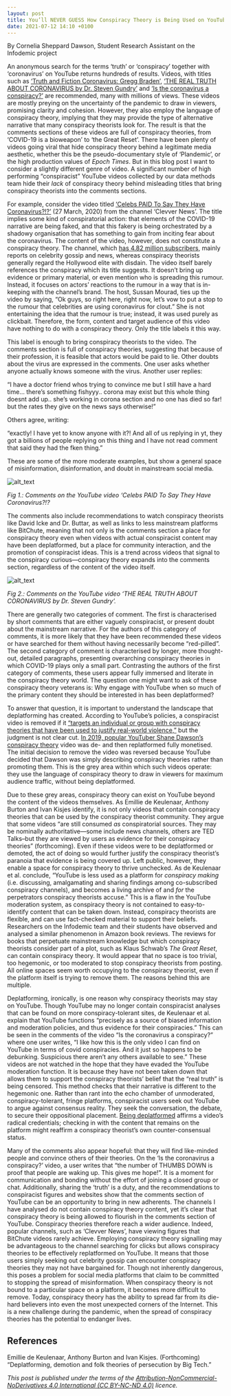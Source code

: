 ```yaml
---
layout: post
title: You’ll NEVER GUESS How Conspiracy Theory is Being Used on YouTube!!!: Conspiracy Theory Signalling and its Consequences
date: 2021-07-12 14:10 +0100
---
```


By Cornelia Sheppard Dawson, Student Research Assistant on the Infodemic project

An anonymous search for the terms ‘truth’ or ‘conspiracy’ together with ‘coronavirus’ on YouTube returns hundreds of results. Videos, with titles such as [‘Truth and Fiction Coronavirus: Gregg Braden’](https://www.youtube.com/watch?v=zwiS37SYE6k), [‘THE REAL TRUTH ABOUT CORONAVIRUS by Dr. Steven  Gundry’](https://www.youtube.com/watch?v=gSKY4Oz9IXQ) and [‘Is the coronavirus a conspiracy?’](https://www.youtube.com/watch?v=7dOZtzE7W1E) are recommended, many with millions of views. These videos are mostly preying on the uncertainty of the pandemic to draw in viewers, promising clarity and cohesion. However, they also employ the language of conspiracy theory, implying that they may provide the type of alternative narrative that many conspiracy theorists look for. The result is that the comments sections of these videos are full of conspiracy theories, from ‘COVID-19 is a bioweapon’ to ‘the Great Reset’. There have been plenty of videos going viral that hide conspiracy theory behind a legitimate media aesthetic, whether this be the pseudo-documentary style of ‘Plandemic’, or the high production values of *Epoch Times*. But in this blog post I want to consider a slightly different genre of video. A significant number of high performing “conspiracist” YouTube videos collected by our data methods team hide their *lack* of conspiracy theory behind misleading titles that bring conspiracy theorists into the comments sections. 

For example, consider the video titled [‘Celebs PAID To Say They Have Coronavirus?!?’](https://www.youtube.com/watch?v=F9DhWT5WzFY) (27 March, 2020) from the channel ‘Clevver News’. The title implies some kind of conspiratorial action: that elements of the COVID-19 narrative are being faked, and that this fakery is being orchestrated by a shadowy organisation that has something to gain from inciting fear about the coronavirus. The content of the video, however, does not constitute a conspiracy theory. The channel, which [has 4.82 million subscribers](https://www.youtube.com/channel/UCQjh-JVPNWfY-KsZS3RgRHw), mainly reports on celebrity gossip and news, whereas conspiracy theorists generally regard the Hollywood elite with disdain. The video itself barely references the conspiracy which its title suggests. It doesn’t bring up evidence or primary material, or even mention who is spreading this rumour. Instead, it focuses on actors’ reactions to the rumour in a way that is in-keeping with the channel’s brand. The host, Sussan Mourad, ties up the video by saying, “Ok guys, so right here, right now, let’s vow to put a stop to the rumour that celebrities are using coronavirus for clout.” She is not entertaining the idea that the rumour is true; instead, it was used purely as clickbait. Therefore, the form, content and target audience of this video have nothing to do with a conspiracy theory. Only the title labels it this way. 

This label is enough to bring conspiracy theorists to the video. The comments section is full of conspiracy theories, suggesting that because of their profession, it is feasible that actors would be paid to lie. Other doubts about the virus are expressed in the comments. One user asks whether anyone actually knows someone with the virus. Another user replies:

“I have a doctor friend whos trying to convince me but I still have a hard time… there’s something fishyyy.. corona may exist but this whole thing doesnt add up.. she’s working in corona section and no one has died so far! but the rates they give on the news says otherwise!”

Others agree, writing:

“exactly! I have yet to know anyone with it?! And all of us replying in yt, they got a billions of people replying on this thing and I have not read comment that said they had the fken thing.”

These are some of the more moderate examples, but show a general space of misinformation, disinformation, and doubt in mainstream social media. 

![alt_text](http://infodemic.eu/assets/images/Fig1Cornelia.png)

*Fig 1.: Comments on the YouTube video ‘Celebs PAID To Say They Have Coronavirus?!?*

The comments also include recommendations to watch conspiracy theorists like David Icke and Dr. Buttar, as well as links to less mainstream platforms like BitChute, meaning that not only is the comments section a place for conspiracy theory even when videos with actual conspiracist content may have been deplatformed, but a place for community interaction, and the promotion of conspiracist ideas. This is a trend across videos that signal to the conspiracy curious—conspiracy theory expands into the comments section, regardless of the content of the video itself. 

![alt_text](http://infodemic.eu/assets/images/Fig2Cornelia.png)

*Fig 2.: Comments on the YouTube video ‘THE REAL TRUTH ABOUT CORONAVIRUS by Dr. Steven Gundry’.* 

There are generally two categories of comment. The first is characterised by short comments that are either vaguely conspiracist, or present doubt about the mainstream narrative. For the authors of this category of comments, it is more likely that they have been recommended these videos or have searched for them without having necessarily become “red-pilled”. The second category of comment is characterised by longer, more thought-out, detailed paragraphs, presenting overarching conspiracy theories in which COVID-19 plays only a small part. Contrasting the authors of the first category of comments, these users appear fully immersed and literate in the conspiracy theory world. The question one might want to ask of these conspiracy theory veterans is: Why engage with YouTube when so much of the primary content they should be interested in has been deplatformed?

To answer that question, it is important to understand the landscape that deplatforming has created. According to YouTube’s policies, a conspiracist video is removed if it [“targets an individual or group with conspiracy theories that have been used to justify real-world violence,”](https://blog.youtube/news-and-events/harmful-conspiracy-theories-youtube/) but the judgment is not clear cut. [In 2019, popular YouTuber Shane Dawson’s conspiracy theory](https://www.theverge.com/2019/2/6/18213648/shane-dawson-conspiracy-video-youtube-demoneitzation-community-guidelines) video was de- and then replatformed fully monetised. The initial decision to remove the video was reversed because YouTube decided that Dawson was simply describing conspiracy theories rather than promoting them. This is the grey area within which such videos operate: they use the language of conspiracy theory to draw in viewers for maximum audience traffic, without being deplatformed. 

Due to these grey areas, conspiracy theory can exist on YouTube beyond the content of the videos themselves. As Emillie de Keulenaar, Anthony Burton and Ivan Kisjes identify, it is not only videos that contain conspiracy theories that can be used by the conspiracy theorist community. They argue that some videos “are still consumed *as* conspiratorial sources. They may be nominally authoritative—some include news channels, others are TED Talks–but they are viewed by users as evidence for their conspiracy theories” (forthcoming). Even if these videos were to be deplatformed or demoted, the act of doing so would further justify the conspiracy theorist’s paranoia that evidence is being covered up. Left public, however, they enable a space for conspiracy theory to thrive unchecked. As de Keulenaar et al. conclude, “YouTube is less used as a platform for *conspiracy making* (i.e. discussing, amalgamating and sharing findings among co-subscribed conspiracy channels), and becomes a living archive of and *for* the perpetrators conspiracy theorists accuse.” This is a flaw in the YouTube moderation system, as conspiracy theory is not contained to easy-to-identify content that can be taken down. Instead, conspiracy theorists are flexible, and can use fact-checked material to support their beliefs. Researchers on the Infodemic team and their students have observed and analysed a similar phenomenon in Amazon book reviews. The reviews for books that perpetuate mainstream knowledge but which conspiracy theorists consider part of a plot, such as Klaus Schwab’s *The Great Reset*, can contain conspiracy theory. It would appear that no space is too trivial, too hegemonic, or too moderated to stop conspiracy theorists from posting. All online spaces seem worth occupying to the conspiracy theorist, even if the platform itself is trying to remove them. The reasons behind this are multiple. 

Deplatforming, ironically, is one reason why conspiracy theorists may stay on YouTube. Though YouTube may no longer contain conspiracist analyses that can be found on more conspiracy-tolerant sites, de Keulenaar et al.  explain that YouTube functions “precisely as a source of biased information and moderation policies, and thus evidence for their conspiracies.” This can be seen in the comments of the video “Is the coronavirus a conspiracy?” where one user writes, “I like how this is the only video I can find on YouTube in terms of covid conspiracies. And it just so happens to be debunking. Suspicious there aren’t any others available to see.” These videos are not watched in the hope that they have evaded the YouTube moderation function. It is because they have not been taken down that allows them to support the conspiracy theorists’ belief that the “real truth” is being censored. This method checks that their narrative is different to the hegemonic one. Rather than rant into the echo chamber of unmoderated, conspiracy-tolerant, fringe platforms, conspiracist users seek out YouTube to argue against consensus reality. They seek the conversation, the debate, to secure their oppositional placement. [Being deplatformed](https://www.theringer.com/tech/2018/8/7/17659432/alex-jones-infowars-youtube-facebook-twitter-alt-right) affirms a video’s radical credentials; checking in with the content that remains on the platform might reaffirm a conspiracy theorist’s own counter-consensual status. 

Many of the comments also appear hopeful: that they will find like-minded people and convince others of their theories. On the ‘Is the coronavirus a conspiracy?’ video, a user writes that “the number of THUMBS DOWN is proof that people are waking up. This gives me hope!”. It is a moment for communication and bonding without the effort of joining a closed group or chat. Additionally, sharing the ‘truth’ is a duty, and the recommendations to conspiracist figures and websites show that the comments section of YouTube can be an opportunity to bring in new adherents. The channels I have analysed do not contain conspiracy theory content, yet it’s clear that conspiracy theory is being allowed to flourish in the comments section of YouTube. Conspiracy theories therefore reach a wider audience. Indeed, popular channels, such as ‘Clevver News’, have viewing figures that BitChute videos rarely achieve. Employing conspiracy theory signalling may be advantageous to the channel searching for clicks but allows conspiracy theories to be effectively replatformed on YouTube. It means that those users simply seeking out celebrity gossip can encounter conspiracy theories they may not have bargained for. Though not inherently dangerous, this poses a problem for social media platforms that claim to be committed to stopping the spread of misinformation. When conspiracy theory is not bound to a particular space on a platform, it becomes more difficult to remove. Today, conspiracy theory has the ability to spread far from its die-hard believers into even the most unexpected corners of the Internet. This is a new challenge during the pandemic, when the spread of conspiracy theories has the potential to endanger lives. 

## References 

Emillie de Keulenaar, Anthony Burton and Ivan Kisjes. (Forthcoming) “Deplatforming, demotion and folk theories of persecution by Big Tech.” 

*This post is published under the terms of the [Attribution-NonCommercial-NoDerivatives 4.0 International (CC BY-NC-ND 4.0)](https://creativecommons.org/licenses/by-nc-nd/4.0/) licence.*

